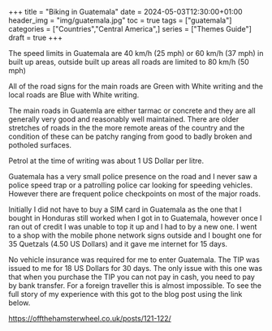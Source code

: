 +++
title = "Biking in Guatemala"
date = 2024-05-03T12:30:00+01:00
header_img = "img/guatemala.jpg"
toc = true
tags = ["guatemala"]
categories = ["Countries","Central America",]
series = ["Themes Guide"]
draft = true
+++

The speed limits in Guatemala are 40 km/h (25 mph) or 60 km/h (37 mph) in built up areas, outside built up areas all roads are limited to 80 km/h (50 mph)

All of the road signs for the main roads are Green with White writing and the local roads are Blue with White writing. 

The main roads in Guatemla are either tarmac or concrete and they are all generally very good and reasonably well maintained. There are older stretches of roads in the the more remote areas of the country and the condition of these can be patchy ranging from good to badly broken and potholed surfaces. 

Petrol at the time of writing was about 1 US Dollar per litre. 

Guatemala has a very small police presence on the road and I never saw a police speed trap or a patrolling police car looking for speeding vehicles. However there are frequent police checkpoints on most of the major roads.

Initially I did not have to buy a SIM card in Guatemala as the one that I bought in Honduras still worked when I got in to Guatemala, however once I ran out of credit I was unable to top it up and I had to by a new one. I went to a shop with the mobile phone network signs outside and I bought one for 35 Quetzals (4.50 US Dollars) and it gave me internet for 15 days.

No vehicle insurance was required for me to enter Guatemala. The TIP was issued to me for 18 US Dollars for 30 days. The only issue with this one was that when you purchase the TIP you can not pay in cash, you need to pay by bank transfer. For a foreign traveller this is almost impossible. To see the full story of my experience with this got to the blog post using the link below. 

https://offthehamsterwheel.co.uk/posts/121-122/